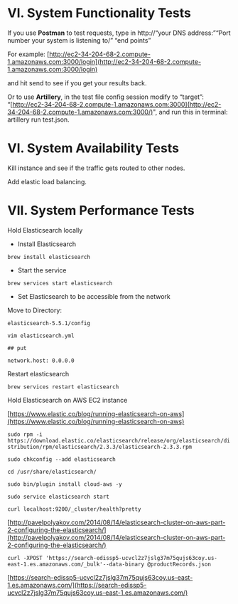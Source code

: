 # VI. System Functionality Tests

If you use **Postman** to test requests, type in http://“your DNS address:”“Port number your system is listening to/” “end points”

For example: [http://ec2-34-204-68-2.compute-1.amazonaws.com:3000/login](http://ec2-34-204-68-2.compute-1.amazonaws.com:3000/login)

and hit send to see if you get your results back.

Or to use **Artillery**, in the test file config session modify to “target”: “[http://ec2-34-204-68-2.compute-1.amazonaws.com:3000](http://ec2-34-204-68-2.compute-1.amazonaws.com:3000/)", and run this in terminal: artillery run test.json.

# VI. System Availability Tests

Kill instance and see if the traffic gets routed to other nodes.

Add elastic load balancing.

# VII. System Performance Tests

Hold Elasticsearch locally

- Install Elasticsearch

`brew install elasticsearch`

- Start the service

`brew services start elasticsearch`

- Set Elasticsearch to be accessible from the network

Move to Directory:

`elasticsearch-5.5.1/config`

`vim elasticsearch.yml`

`## put`

`network.host: 0.0.0.0`

Restart elasticsearch

`brew services restart elasticsearch`

Hold Elasticsearch on AWS EC2 instance

[https://www.elastic.co/blog/running-elasticsearch-on-aws](https://www.elastic.co/blog/running-elasticsearch-on-aws)

`sudo rpm -i https://download.elastic.co/elasticsearch/release/org/elasticsearch/distribution/rpm/elasticsearch/2.3.3/elasticsearch-2.3.3.rpm`

`sudo chkconfig --add elasticsearch`

`cd /usr/share/elasticsearch/ `

`sudo bin/plugin install cloud-aws -y`

`sudo service elasticsearch start`

`curl localhost:9200/_cluster/health?pretty`

[http://pavelpolyakov.com/2014/08/14/elasticsearch-cluster-on-aws-part-2-configuring-the-elasticsearch/](http://pavelpolyakov.com/2014/08/14/elasticsearch-cluster-on-aws-part-2-configuring-the-elasticsearch/)

`curl -XPOST 'https://search-edissp5-ucvcl2z7jslg37m75qujs63coy.us-east-1.es.amazonaws.com/_bulk'--data-binary @productRecords.json`

[https://search-edissp5-ucvcl2z7jslg37m75qujs63coy.us-east-1.es.amazonaws.com/](https://search-edissp5-ucvcl2z7jslg37m75qujs63coy.us-east-1.es.amazonaws.com/)